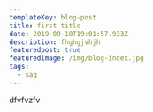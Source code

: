 ```yaml
---
templateKey: blog-post
title: first title
date: 2019-09-18T19:01:57.933Z
description: fhghgjvhjh
featuredpost: true
featuredimage: /img/blog-index.jpg
tags:
  - sag
---
```

dfvfvzfv
